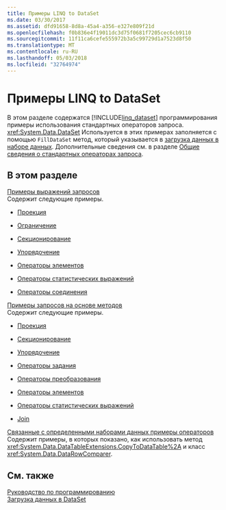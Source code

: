```yaml
---
title: Примеры LINQ to DataSet
ms.date: 03/30/2017
ms.assetid: dfd91658-8d8a-45a4-a356-e327e809f21d
ms.openlocfilehash: f0b836e4f19011dc3d75f0681f7205cec6cb9110
ms.sourcegitcommit: 11f11ca6cefe555972b3a5c99729d1a7523d8f50
ms.translationtype: MT
ms.contentlocale: ru-RU
ms.lasthandoff: 05/03/2018
ms.locfileid: "32764974"
---
```

# <a name="linq-to-dataset-examples"></a>Примеры LINQ to DataSet
В этом разделе содержатся [!INCLUDE[linq_dataset](../../../../includes/linq-dataset-md.md)] программирования примеры использования стандартных операторов запроса. <xref:System.Data.DataSet> Используется в этих примерах заполняется с помощью `FillDataSet` метод, который указывается в [загрузка данных в наборе данных](../../../../docs/framework/data/adonet/loading-data-into-a-dataset.md). Дополнительные сведения см. в разделе [Общие сведения о стандартных операторах запроса](http://msdn.microsoft.com/library/24cda21e-8af8-4632-b519-c404a839b9b2).  
  
## <a name="in-this-section"></a>В этом разделе  
 [Примеры выражений запросов](../../../../docs/framework/data/adonet/query-expression-examples-linq-to-dataset.md)  
 Содержит следующие примеры.  
  
-   [Проекция](../../../../docs/framework/data/adonet/query-expression-syntax-examples-projection-linq-to-dataset.md)  
  
-   [Ограничение](../../../../docs/framework/data/adonet/query-expression-syntax-examples-restriction-linq-to-dataset.md)  
  
-   [Секционирование](../../../../docs/framework/data/adonet/query-expression-syntax-examples-partitioning.md)  
  
-   [Упорядочение](../../../../docs/framework/data/adonet/query-expression-syntax-examples-ordering-linq-to-dataset.md)  
  
-   [Операторы элементов](../../../../docs/framework/data/adonet/query-expression-syntax-examples-element-operators.md)  
  
-   [Операторы статистических выражений](../../../../docs/framework/data/adonet/query-expression-syntax-examples-aggregate-operators.md)  
  
-   [Операторы соединения](../../../../docs/framework/data/adonet/query-expression-syntax-examples-join-operators.md)  
  
 [Примеры запросов на основе методов](../../../../docs/framework/data/adonet/method-based-query-examples-linq-to-dataset.md)  
 Содержит следующие примеры.  
  
-   [Проекция](../../../../docs/framework/data/adonet/method-based-query-syntax-examples-projection.md)  
  
-   [Секционирование](../../../../docs/framework/data/adonet/method-based-query-syntax-examples-partitioning-linq.md)  
  
-   [Упорядочение](../../../../docs/framework/data/adonet/method-based-query-syntax-examples-ordering-linq-to-dataset.md)  
  
-   [Операторы задания](../../../../docs/framework/data/adonet/method-based-query-syntax-examples-set-operators.md)  
  
-   [Операторы преобразования](../../../../docs/framework/data/adonet/method-based-query-syntax-examples-conversion-operators.md)  
  
-   [Операторы элементов](../../../../docs/framework/data/adonet/method-based-query-syntax-examples-element-operators.md)  
  
-   [Операторы статистических выражений](../../../../docs/framework/data/adonet/method-based-query-syntax-examples-aggregate-operators.md)  
  
-   [Join](../../../../docs/framework/data/adonet/method-based-query-syntax-examples-join-linq-to-dataset.md)  
  
 [Связанные с определенными наборами данных примеры операторов](../../../../docs/framework/data/adonet/dataset-specific-operator-examples-linq-to-dataset.md)  
 Содержит примеры, в которых показано, как использовать метод <xref:System.Data.DataTableExtensions.CopyToDataTable%2A> и класс <xref:System.Data.DataRowComparer>.  
  
## <a name="see-also"></a>См. также  
 [Руководство по программированию](../../../../docs/framework/data/adonet/programming-guide-linq-to-dataset.md)  
 [Загрузка данных в DataSet](../../../../docs/framework/data/adonet/loading-data-into-a-dataset.md)
